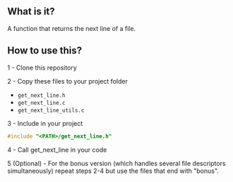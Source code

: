 ## What is it?
A function that returns the next line of a file.

## How to use this?
1 - Clone this repository

2 - Copy these files to your project folder
- `get_next_line.h`
- `get_next_line.c`
- `get_next_line_utils.c`

3 - Include in your project
```C
#include "<PATH>/get_next_line.h"
```
4 - Call get_next_line in your code

5 (Optional) - For the bonus version (which handles several file descriptors simultaneously) repeat steps 2-4 but use the files that end with "bonus".
